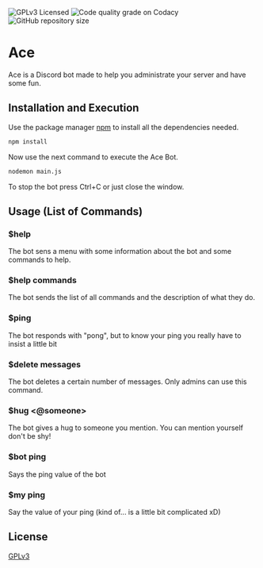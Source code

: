 ![GPLv3 Licensed](https://img.shields.io/github/license/IIIRataxIII/Ace-Bot?style=for-the-badge)
![Code quality grade on Codacy](https://img.shields.io/codacy/grade/ce4446ec729946ea81391e6c2b4a72b7?style=for-the-badge)
![GitHub repository size](https://img.shields.io/github/repo-size/IIIRataxIII/Ace-Bot?style=for-the-badge)

# Ace

Ace is a Discord bot made to help you administrate your server and have some fun.

## Installation and Execution

Use the package manager [npm](https://www.npmjs.com/get-npm) to install all the dependencies needed.

```bash
npm install
```

Now use the next command to execute the Ace Bot.

```bash
nodemon main.js
```

To stop the bot press Ctrl+C or just close the window.

## Usage (List of Commands)

### $help
The bot sens a menu with some information about the bot and some commands to help.

### $help commands
The bot sends the list of all commands and the description of what they do.

### $ping
The bot responds with "pong", but to know your ping you really have to insist a little bit

### $delete messages <number>
The bot deletes a certain number of messages. Only admins can use this command.

### $hug <@someone>
The bot gives a hug to someone you mention. You can mention yourself don't be shy!

### $bot ping
Says the ping value of the bot

### $my ping
Say the value of your ping (kind of... is a little bit complicated xD)

## License
[GPLv3](https://github.com/IIIRataxIII/Ace-Bot/blob/master/LICENSE)
  
